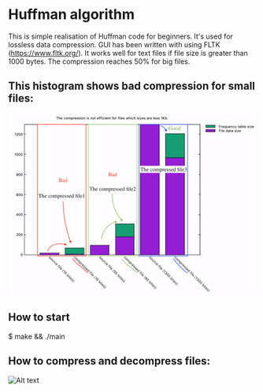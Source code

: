 # Huffman algorithm
This is simple realisation of Huffman code for beginners. It's used for lossless data compression. GUI has been written with using FLTK (https://www.fltk.org/).
It works well for text files if file size is greater than 1000 bytes. The compression reaches 50% for big files.
## This histogram shows bad compression for small files:
![Alt text](https://github.com/dariaemacs/Huffman/blob/master/png/small_files_compression.png?raw=true "Optional Title")
## How to start
$ make && ./main
## How to compress and decompress files:
![Alt text](https://github.com/dariaemacs/Huffman/blob/master/png/work.gif?raw=true "Dialog window")
